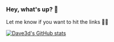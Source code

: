 ### Hey, what's up? 👋

Let me know if you want to hit the links 🏌️‍♂️

[![Dave3d's GitHub stats](https://github-readme-stats.vercel.app/api?username=dave3d)](https://github.com/anuraghazra/github-readme-stats)

<!--
**dave3d/dave3d** is a ✨ _special_ ✨ repository because its `README.md` (this file) appears on your GitHub profile.

Here are some ideas to get you started:

- 🔭 I’m currently working on ...
- 🌱 I’m currently learning ...
- 👯 I’m looking to collaborate on ...
- 🤔 I’m looking for help with ...
- 💬 Ask me about ...
- 📫 How to reach me: ...
- 😄 Pronouns: ...
- ⚡ Fun fact: ...
-->
